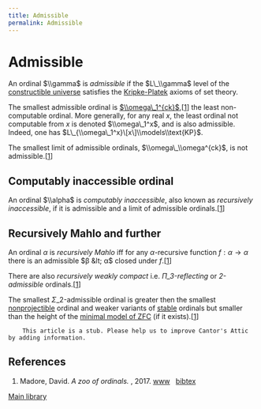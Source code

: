 ```yaml
---
title: Admissible
permalink: Admissible
---
```

# Admissible











An ordinal $\\gamma$ is *admissible* if the $L\_\\gamma$ level of the
[constructible
universe](/Constructible_universe "Constructible universe")
satisfies the
[Kripke-Platek](/Kripke-Platek "Kripke-Platek")
axioms of set theory.

The smallest admissible ordinal is
[$\\omega\_1^{ck}$](/Church-Kleene "Church-Kleene"),\[[1](#bibkey_Madore2017:OrdinalZoo)\]
the least non-computable ordinal. More generally, for any real $x$, the
least ordinal not computable from $x$ is denoted $\\omega\_1^x$, and is
also admissible. Indeed, one has
$L\_{\\omega\_1^x}\[x\]\\models\\text{KP}$.

The smallest limit of admissible ordinals, $\\omega\_\\omega^{ck}$, is
not admissible.\[[1](#bibkey_Madore2017:OrdinalZoo)\]

## Computably inaccessible ordinal

An ordinal $\\alpha$ is *computably inaccessible*, also known as
*recursively inaccessible*, if it is admissible and a limit of
admissible ordinals.\[[1](#bibkey_Madore2017:OrdinalZoo)\]

## Recursively Mahlo and further

An ordinal $α$ is *recursively Mahlo* iff for any $α$-recursive function
$f : α → α$ there is an admissible $β &lt; α$ closed under
$f$.\[[1](#bibkey_Madore2017:OrdinalZoo)\]

There are also *recursively weakly compact* i.e. *$Π\_3$-reflecting* or
*2-admissible* ordinals.\[[1](#bibkey_Madore2017:OrdinalZoo)\]

The smallest $Σ\_2$-admissible ordinal is greater then the smallest
<a href="/Nonprojectible" class="mw-redirect" title="Nonprojectible">nonprojectible</a>
ordinal and weaker variants of
[stable](/Stable "Stable")
ordinals but smaller than the height of the
<a href="/Transitive_ZFC_model" class="mw-redirect" title="Transitive ZFC model">minimal model of ZFC</a>
(if it exists).\[[1](#bibkey_Madore2017:OrdinalZoo)\]

  

        This article is a stub. Please help us to improve Cantor's Attic by adding information.

## References

1.  <span id="bibkey_Madore2017:OrdinalZoo">Madore, David. *A zoo of
    ordinals.* , 2017.
    <a href="http://www.madore.org/~david/math/ordinal-zoo.pdf" class="extiw">www</a>   <a href="javascript:bibpopup(&#39;@article%7BMadore2017:OrdinalZoo,%20%20%20%20AUTHOR%20=%20%7BMadore,%20David%7D,%3Cbr%3E%20%20%20%20%20TITLE%20=%20%7BA%20zoo%20of%20ordinals%7D,%3Cbr%3E%20%20%20%20%20%20YEAR%20=%20%7B2017%7D,%3Cbr%3E%20%20%20%20%20%20%20URL%20=%20%7Bhttp://www.madore.org/~david/math/ordinal-zoo.pdf%7D%7D&#39;)" class="bibtex">bibtex</a></span>

[Main
library](/Library "Library")


